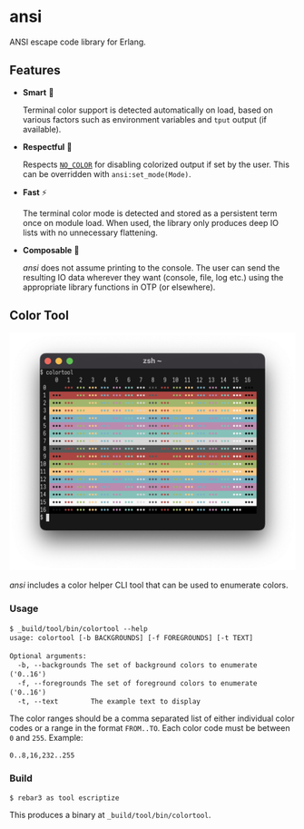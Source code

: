 # ansi

ANSI escape code library for Erlang.

## Features

* **Smart** 🧠

  Terminal color support is detected automatically on load, based on various factors such as environment variables and `tput` output (if available).

* **Respectful** 🙏

  Respects [`NO_COLOR`](https://no-color.org) for disabling colorized output if set by the user. This can be overridden with `ansi:set_mode(Mode)`.

* **Fast** ⚡️

  The terminal color mode is detected and stored as a persistent term once on module load. When used, the library only produces deep IO lists with no unnecessary flattening.

* **Composable** 🔧

  _ansi_ does not assume printing to the console. The user can send the resulting IO data wherever they want (console, file, log etc.) using the appropriate library functions in OTP (or elsewhere).

## Color Tool

<p align="center">
  <img src="assets/colortool.png" alt="colortool screenshot" width="523px"/>
</p>

_ansi_ includes a color helper CLI tool that can be used to enumerate colors.

### Usage

```console
$ _build/tool/bin/colortool --help
usage: colortool [-b BACKGROUNDS] [-f FOREGROUNDS] [-t TEXT]

Optional arguments:
  -b, --backgrounds The set of background colors to enumerate ('0..16')
  -f, --foregrounds The set of foreground colors to enumerate ('0..16')
  -t, --text        The example text to display
```

The color ranges should be a comma separated list of either individual color
codes or a range in the format `FROM..TO`. Each color code must be between `0` and `255`. Example:

```
0..8,16,232..255
```

### Build

```console
$ rebar3 as tool escriptize
```

This produces a binary at `_build/tool/bin/colortool`.

